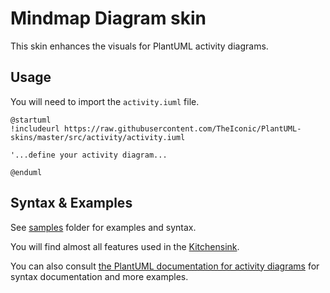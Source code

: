 # Mindmap Diagram skin

This skin enhances the visuals for PlantUML activity diagrams.

## Usage
You will need to import the `activity.iuml` file.
```
@startuml
!includeurl https://raw.githubusercontent.com/TheIconic/PlantUML-skins/master/src/activity/activity.iuml

'...define your activity diagram...

@enduml
```

## Syntax & Examples
See [samples](samples) folder for examples and syntax.

You will find almost all features used in the [Kitchensink](samples/Kitchensink.puml).

You can also consult [the PlantUML documentation for activity diagrams](https://plantuml.com/activity-diagram-beta)
for syntax documentation and more examples.
